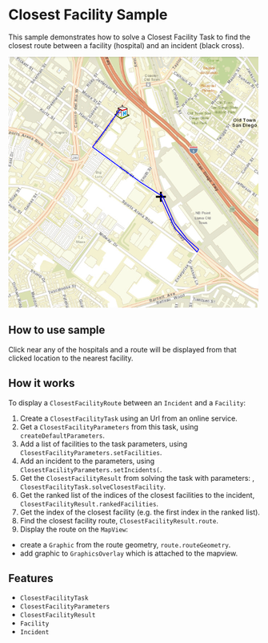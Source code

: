 # Closest Facility Sample

This sample demonstrates how to solve a Closest Facility Task to find the closest route between a facility (hospital) and an incident (black cross).

![](screenshot.png)

## How to use sample
Click near any of the hospitals and a route will be displayed from that clicked location to the nearest facility.

## How it works
To display a `ClosestFacilityRoute` between an `Incident` and a `Facility`:

1. Create a `ClosestFacilityTask` using an Url from an online service.
2. Get a `ClosestFacilityParameters` from this task, using `createDefaultParameters`.
3. Add a list of facilities to the task parameters, using `ClosestFacilityParameters.setFacilities`.
4. Add an incident to the parameters, using `ClosestFacilityParameters.setIncidents(`.
5. Get the `ClosestFacilityResult` from solving the task with parameters: , `ClosestFacilityTask.solveClosestFacility`.
6. Get the ranked list of the indices of the closest facilities to the incident, `ClosestFacilityResult.rankedFacilities`.
7. Get the index of the closest facility (e.g. the first index in the ranked list).
8. Find the closest facility route, `ClosestFacilityResult.route`.
9. Display the route on the `MapView`:
 - create a `Graphic` from the route geometry, `route.routeGeometry`.
 - add graphic to `GraphicsOverlay` which is attached to the mapview.

## Features
- `ClosestFacilityTask`
- `ClosestFacilityParameters`
- `ClosestFacilityResult`
- `Facility`
- `Incident`
